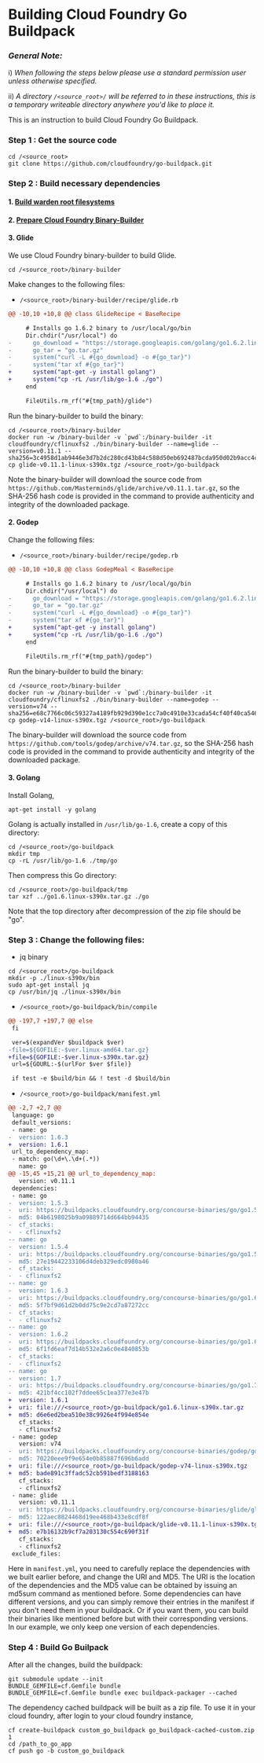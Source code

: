 # Building Cloud Foundry Go Buildpack

### _**General Note:**_
i) _When following the steps below please use a standard permission user unless otherwise specified._

ii) _A directory `/<source_root>/` will be referred to in these instructions, this is a temporary writeable directory anywhere you'd like to place it._

This is an instruction to build Cloud Foundry Go Buildpack.

### Step 1 : Get the source code
```
cd /<source_root>
git clone https://github.com/cloudfoundry/go-buildpack.git
```

### Step 2 : Build necessary dependencies

#### 1. [Build warden root filesystems](https://github.com/rishigits/MyFirstRepository/wiki#building-warden-root-filesystems)

#### 2. [Prepare Cloud Foundry Binary-Builder](https://github.com/rishigits/MyFirstRepository/wiki/Building-Cloud-Foundry-Ruby-Buildpack#2-preparing-cloud-foundry-binary-builder)

#### 3. Glide

We use Cloud Foundry binary-builder to build Glide.
```
cd /<source_root>/binary-builder
```

Make changes to the following files:

* `/<source_root>/binary-builder/recipe/glide.rb`

```diff
@@ -10,10 +10,8 @@ class GlideRecipe < BaseRecipe

     # Installs go 1.6.2 binary to /usr/local/go/bin
     Dir.chdir("/usr/local") do
-      go_download = "https://storage.googleapis.com/golang/go1.6.2.linux-amd64.tar.gz"
-      go_tar = "go.tar.gz"
-      system("curl -L #{go_download} -o #{go_tar}")
-      system("tar xf #{go_tar}")
+      system("apt-get -y install golang")
+      system("cp -rL /usr/lib/go-1.6 ./go")
     end

     FileUtils.rm_rf("#{tmp_path}/glide")
```

Run the binary-builder to build the binary:
```
cd /<source_root>/binary-builder
docker run -w /binary-builder -v `pwd`:/binary-builder -it cloudfoundry/cflinuxfs2 ./bin/binary-builder --name=glide --version=v0.11.1 --sha256=3c4958d1ab9446e3d7b2dc280cd43b84c588d50eb692487bcda950d02b9acc4c
cp glide-v0.11.1-linux-s390x.tgz /<source_root>/go-buildpack
```
    
Note the binary-builder will download the source code from `https://github.com/Masterminds/glide/archive/v0.11.1.tar.gz`, so the SHA-256 hash code is provided in the command to provide authenticity and integrity of the downloaded package.

#### 2. Godep

Change the following files:

* `/<source_root>/binary-builder/recipe/godep.rb`
```diff
@@ -10,10 +10,8 @@ class GodepMeal < BaseRecipe

     # Installs go 1.6.2 binary to /usr/local/go/bin
     Dir.chdir("/usr/local") do
-      go_download = "https://storage.googleapis.com/golang/go1.6.2.linux-amd64.tar.gz"
-      go_tar = "go.tar.gz"
-      system("curl -L #{go_download} -o #{go_tar}")
-      system("tar xf #{go_tar}")
+      system("apt-get -y install golang")
+      system("cp -rL /usr/lib/go-1.6 ./go")
     end

     FileUtils.rm_rf("#{tmp_path}/godep")
```

Run the binary-builder to build the binary:
```
cd /<source_root>/binary-builder
docker run -w /binary-builder -v `pwd`:/binary-builder -it cloudfoundry/cflinuxfs2 ./bin/binary-builder --name=godep --version=v74 --sha256=e68c7766c06c59327a4189fb929d390e1cc7a0c4910e33cada54cf40f40ca546
cp godep-v14-linux-s390x.tgz /<source_root>/go-buildpack
```
The binary-builder will download the source code from `https://github.com/tools/godep/archive/v74.tar.gz`, so the SHA-256 hash code is provided in the command to provide authenticity and integrity of the downloaded package.

#### 3. Golang

Install Golang,
```
apt-get install -y golang
```

Golang is actually installed in `/usr/lib/go-1.6`, create a copy of this directory:
```
cd /<source_root>/go-buildpack
mkdir tmp
cp -rL /usr/lib/go-1.6 ./tmp/go
```

Then compress this Go directory:
```
cd /<source_root>/go-buildpack/tmp
tar xzf ../go1.6.linux-s390x.tar.gz ./go
```
Note that the top directory after decompression of the zip file should be "go".

### Step 3 : Change the following files:

* jq binary
```
cd /<source_root>/go-buildpack
mkdir -p ./linux-s390x/bin
sudo apt-get install jq
cp /usr/bin/jq ./linux-s390x/bin
```

* `/<source_root>/go-buildpack/bin/compile`
```diff
@@ -197,7 +197,7 @@ else
 fi

 ver=$(expandVer $buildpack $ver)
-file=${GOFILE:-$ver.linux-amd64.tar.gz}
+file=${GOFILE:-$ver.linux-s390x.tar.gz}
 url=${GOURL:-$(urlFor $ver $file)}

 if test -e $build/bin && ! test -d $build/bin
```

* `/<source_root>/go-buildpack/manifest.yml`
```diff
@@ -2,7 +2,7 @@
 language: go
 default_versions:
 - name: go
-  version: 1.6.3
+  version: 1.6.1
 url_to_dependency_map:
 - match: go(\d+\.\d+(.*))
   name: go
@@ -15,45 +15,21 @@ url_to_dependency_map:
   version: v0.11.1
 dependencies:
 - name: go
-  version: 1.5.3
-  uri: https://buildpacks.cloudfoundry.org/concourse-binaries/go/go1.5.3.linux-amd64.tar.gz
-  md5: 04b6198025b9a09889714d664bb94435
-  cf_stacks:
-  - cflinuxfs2
-- name: go
-  version: 1.5.4
-  uri: https://buildpacks.cloudfoundry.org/concourse-binaries/go/go1.5.4.linux-amd64.tar.gz
-  md5: 27e19442233106d4deb329edc0980a46
-  cf_stacks:
-  - cflinuxfs2
-- name: go
-  version: 1.6.3
-  uri: https://buildpacks.cloudfoundry.org/concourse-binaries/go/go1.6.3.linux-amd64.tar.gz
-  md5: 5f7bf9d61d2b0dd75c9e2cd7a87272cc
-  cf_stacks:
-  - cflinuxfs2
-- name: go
-  version: 1.6.2
-  uri: https://buildpacks.cloudfoundry.org/concourse-binaries/go/go1.6.2.linux-amd64.tar.gz
-  md5: 6f1fd6eaf7d14b532e2a6c0e4840853b
-  cf_stacks:
-  - cflinuxfs2
-- name: go
-  version: 1.7
-  uri: https://buildpacks.cloudfoundry.org/concourse-binaries/go/go1.7.linux-amd64.tar.gz
-  md5: 421bf4cc102f7ddee65c1ea377e3e47b
+  version: 1.6.1
+  uri: file:///<source_root>/go-buildpack/go1.6.linux-s390x.tar.gz
+  md5: d6e6ed2bea510e38c9926e4f994e854e
   cf_stacks:
   - cflinuxfs2
 - name: godep
   version: v74
-  uri: https://buildpacks.cloudfoundry.org/concourse-binaries/godep/godep-v74-linux-x64.tgz
-  md5: 70220eee9f9e654e0b85887f696b6add
+  uri: file:///<source_root>/go-buildpack/godep-v74-linux-s390x.tgz
+  md5: bade891c3ffadc52cb591bedf3188163
   cf_stacks:
   - cflinuxfs2
 - name: glide
   version: v0.11.1
-  uri: https://buildpacks.cloudfoundry.org/concourse-binaries/glide/glide-v0.11.1-linux-x64.tgz
-  md5: 122aec8824468d19ee468b433e8cdf8f
+  uri: file:///<source_root>/go-buildpack/glide-v0.11.1-linux-s390x.tgz
+  md5: e7b16132b9cf7a203130c554c690f31f
   cf_stacks:
   - cflinuxfs2
 exclude_files:
```
Here in `manifest.yml`, you need to carefully replace the dependencies with we built earlier before, and change the URI and MD5. The URI is the location of the dependencies and the MD5 value can be obtained by issuing an md5sum command as mentioned before. Some dependencies can have different versions, and you can simply remove their entries in the manifest if you don't need them in your buildpack. Or if you want them, you can build their binaries like mentioned before but with their corresponding versions. In our example, we only keep one version of each dependencies.

### Step 4 : Build Go Builpack
After all the changes, build the buildpack:
```
git submodule update --init
BUNDLE_GEMFILE=cf.Gemfile bundle
BUNDLE_GEMFILE=cf.Gemfile bundle exec buildpack-packager --cached
```
The dependency cached buildpack will be built as a zip file. To use it in your cloud foundry, after login to your cloud foundry instance, 
```
cf create-buildpack custom_go_buildpack go_buildpack-cached-custom.zip 1
cd /path_to_go_app
cf push go -b custom_go_buildpack
```
